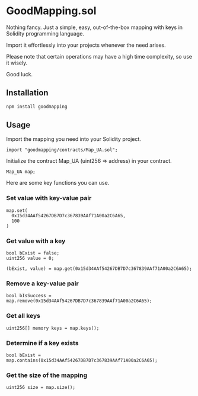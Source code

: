 # GoodMapping.sol

Nothing fancy. Just a simple, easy, out-of-the-box mapping with keys in Solidity programming language.

Import it effortlessly into your projects whenever the need arises.

Please note that certain operations may have a high time complexity, so use it wisely.

Good luck.

## Installation

```bash
npm install goodmapping
```

## Usage

Import the mapping you need into your Solidity project.

```solidity
import "goodmapping/contracts/Map_UA.sol";
```

Initialize the contract Map_UA (uint256 => address) in your contract.

```solidity
Map_UA map; 
```

Here are some key functions you can use.

### Set value with key-value pair

```solidity
map.set(
  0x15d34AAf54267DB7D7c367839AAf71A00a2C6A65,
  100
)
```

### Get value with a key

```solidity
bool bExist = false;
uint256 value = 0;

(bExist, value) = map.get(0x15d34AAf54267DB7D7c367839AAf71A00a2C6A65);
```

### Remove a key-value pair

```solidity
bool bIsSuccess = map.remove(0x15d34AAf54267DB7D7c367839AAf71A00a2C6A65);
```

### Get all keys
  
```solidity
uint256[] memory keys = map.keys();
```

### Determine if a key exists

```solidity
bool bExist = map.contains(0x15d34AAf54267DB7D7c367839AAf71A00a2C6A65);
```

### Get the size of the mapping
```solidity
uint256 size = map.size();
```